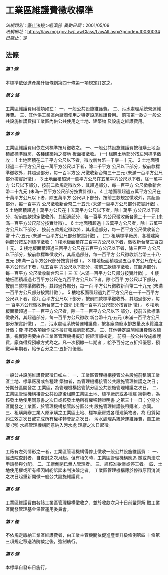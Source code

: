 # 工業區維護費徵收標準

*法規類別*：廢止法規＞經濟部
*異動日期*：2001/05/09  
*法規網址*：https://law.moj.gov.tw/LawClass/LawAll.aspx?pcode=J0030034
*已廢止*：是


## 法條
##### 第 1 條
本標準依促進產業升級條例第四十條第一項規定訂定之。

##### 第 2 條
工業區維護費用種類如左：
一、一般公共設施維護費。
二、污水處理系統營運維護費。
三、其他供工業區內廠商使用之特定設施維護費用。
前項第一款之一般公共設施維護費指工業區內供公共使用之土地、建築物
及設施之維護費用。


##### 第 3 條
工業區維護費用依左列標準按月徵收之。
一、一般公共設施維護費按租購土地面積或標準廠房、各種建築物之樓地
    板面積徵收。
 (一) 租購土地部分按左列標準徵收：
      1 土地面積在二千平方公尺以下者，徵收新台幣一千零一十元。
      2 土地面積超過二千平方公尺在一萬平方公尺以下者，除二千平方
        公尺以下部分，按前款標準徵收外，其超過部分，每一百平方公
        尺徵收新台幣三十三元 (未滿一百平方公尺部分按實計徵) 。
      3 土地面積超過一萬平方公尺在五萬平方公尺以下者，除一萬平方
        公尺以下部分，按前二款規定徵收外，其超過部分，每一百平方
        公尺徵收新台幣二十九元 (未滿一百平方公尺部分按實計徵) 。
      4 土地面積超過五萬平方公尺在十萬平方公尺以下者，除五萬平方
        公尺以下部分，按前三款規定徵收外，其超過部分，每一百平方
        公尺徵收新台幣二十五元 (未滿一百平方公尺部分按實計徵) 。
      5 土地面積超過十萬平方公尺在十五萬平方公尺以下者，除十萬平
        方公尺以下部分，按前四款規定徵收外，其超過部分，每一百平
        方公尺徵收新台幣二十一元 (未滿一百平方公尺部分按實計徵)
        。
      6 土地面積超過十五萬平方公尺者，除十五萬平方公尺以下部分，
        按前五款規定徵收外，其超過部分，每一百平方公尺徵收新台幣
        十六‧五元 (未滿一百平方公尺部分按實計徵) 。
 (二) 租購標準廠房、各種建築物部分按左列標準徵收：
      1 樓地板面積在三百平方公尺以下者，徵收新台幣三百四十元。
      2 樓地板面積超過三百平方公尺在五百平方公尺以下者，除三百平
        方公尺以下部分，按前款標準徵收外，其超過部分，每一百平方
        公尺徵收新台幣三十八‧五元 (未滿一百平方公尺部分按實計徵
        ) 。
      3 樓地板面積超過五百平方公尺在七百平方公尺以下者，除五百平
        方公尺以下部分，按前二款標準徵收，其超過部分，每一百平方
        公尺徵收新台幣三十三‧五 (未滿一百平方公尺部分按實計徵)
        。
      4 樓地板面積超過七百平方公尺在九百平方公尺以下者，除七百平
        方公尺以下部分，按前三款標準徵收外，其超過外部分，每一百
        平方公尺徵收新台幣二十九元 (未滿一百平方公尺部分按實計徵
        ) 。
      5 樓地板面積超過九百平方公尺在一千一百平方公尺以下者，除九
        百平方公尺以下部分，按前四款標準徵收外，其超過部分，每一
        百平方公尺徵收新台幣二十四元 (未滿一百平方公尺部分按實計
        徵) 。
      6 樓地板面積超過一千一百平方公尺者，除一千一百平方公尺以下
        部分，按前五款標準徵收外，其超過部分，每一百平方公尺徵收
        新台幣十九‧五元 (未滿一百平方公尺部分按實計徵) 。
二、污水處理系統營運維護費，按各廠商廢水排放量及水質濃度計徵；費
    率按各項操作成本擬訂報經濟部核定。
三、其他特定設施維護費徵收標準，視實際需要由各工業區管理機構擬訂
    報經濟部核定。
前項一般公共設施維護費，廠商得採預繳方式為之。凡一次預繳一年期者
，給予百分之五折扣優惠，預繳半年期者，給予百分之二‧五折扣優惠。


##### 第 4 條
一般公共設施維護費起徵日如左：
一、工業區管理機構接管公共設施前租購工業區土地、標準廠房或各種建
    築物者，為管理機構接管公共設施管理維護之次日；分期分區開發之
    工業區，為管理機構接管該分區公共設施管理維護之次日。
二、工業區管理機構接管公共設施後租購工業區土地、標準廠房或各種建
    築物者，為核發土地使用同意書之次日或核發土地所有權移轉證明書
    之第三十一日；分期分區開發之工業區，於管理機構接管該分區公共
    設施管理維護後租購者，亦同。
三、租購興辦工業人原承購之工業區土地、標準廠房或各種建築物者，為
    租賃契約生效之次日或完成所有權移轉登記之次日。
污水處理系統營運維護費，自工廠廢 (污) 水經管理機構同意納入污水處
理廠之次日起徵。


##### 第 5 條
工廠有左列情形之一者，工業區管理機構得停止徵收一般公共設施維護費
：
一、經法院查封者，自查封之次月起。但有積欠時，工業區管理機構應追
    繳或向法院申請參與分配。
二、工廠倒閉已無人管理者。
三、經核准歇業或停工者。
四、土地使用權或所有權因糾紛訴訟未判決確定者。
工業區管理機構應於停徵原因消滅之次日起重新開徵一般公共設施維護費
。


##### 第 6 條
工業區維護費由各該工業區管理機構徵收之，並於收款次月十日前彙齊解
繳工業區開發管理基金保管運用委員會。

##### 第 7 條
不依規定繳納工業區維護費者，由工業主管機關依促進產業升級條例第四
十條第三項規定移送法院裁定後，強制執行。

##### 第 8 條
本標準自發布日施行。


